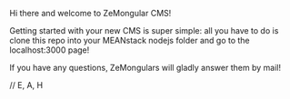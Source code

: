 Hi there and welcome to ZeMongular CMS!

Getting started with your new CMS is super simple: all you have to do is clone this repo into your MEANstack nodejs folder and go to the localhost:3000 page!

If you have any questions, ZeMongulars will gladly answer them by mail!

// E, A, H